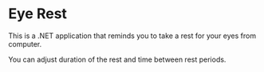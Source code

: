 # Eye Rest

This is a .NET application that reminds you to take a rest for your eyes from computer.

You can adjust duration of the rest and time between rest periods.
